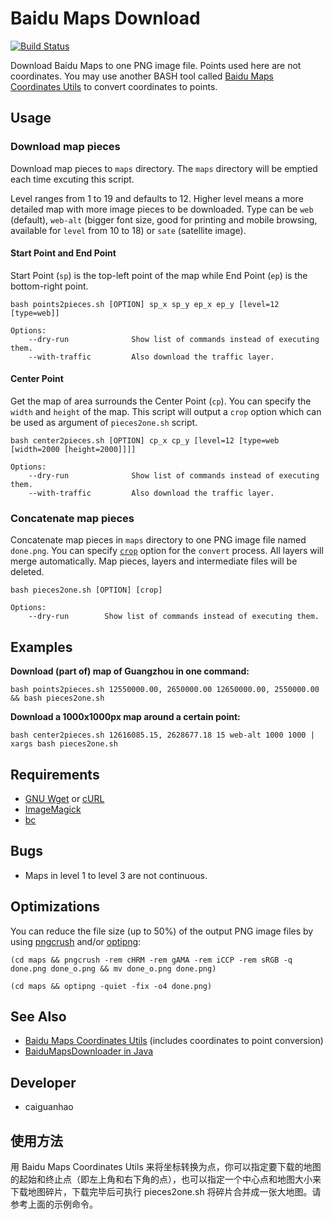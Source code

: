 Baidu Maps Download
===================

[![Build Status](https://travis-ci.org/caiguanhao/baidu-maps-download.png?branch=master)](https://travis-ci.org/caiguanhao/baidu-maps-download)

Download Baidu Maps to one PNG image file. Points used here are not coordinates. You may use another BASH tool called [Baidu Maps Coordinates Utils](https://github.com/caiguanhao/baidu-maps-coord-utils) to convert coordinates to points.

Usage
-----

### Download map pieces

Download map pieces to ``maps`` directory. The ``maps`` directory will be emptied each time excuting this script.

Level ranges from 1 to 19 and defaults to 12. Higher level means a more detailed map with more image pieces to be downloaded.
Type can be ``web`` (default), ``web-alt`` (bigger font size, good for printing and mobile browsing, available for ``level`` from 10 to 18) or ``sate`` (satellite image).

#### Start Point and End Point

Start Point (``sp``) is the top-left point of the map while End Point (``ep``) is the bottom-right point.

    bash points2pieces.sh [OPTION] sp_x sp_y ep_x ep_y [level=12 [type=web]]

    Options:
        --dry-run              Show list of commands instead of executing them.
        --with-traffic         Also download the traffic layer.

#### Center Point

Get the map of area surrounds the Center Point (``cp``).
You can specify the ``width`` and ``height`` of the map.
This script will output a ``crop`` option which can be used as argument of ``pieces2one.sh`` script.

    bash center2pieces.sh [OPTION] cp_x cp_y [level=12 [type=web [width=2000 [height=2000]]]]

    Options:
        --dry-run              Show list of commands instead of executing them.
        --with-traffic         Also download the traffic layer.

### Concatenate map pieces

Concatenate map pieces in ``maps`` directory to one PNG image file named ``done.png``.
You can specify [``crop``](http://www.imagemagick.org/Usage/crop/) option for the ``convert`` process.
All layers will merge automatically. Map pieces, layers and intermediate files will be deleted.

    bash pieces2one.sh [OPTION] [crop]

    Options:
        --dry-run        Show list of commands instead of executing them.

Examples
--------

**Download (part of) map of Guangzhou in one command:**

    bash points2pieces.sh 12550000.00, 2650000.00 12650000.00, 2550000.00 && bash pieces2one.sh

**Download a 1000x1000px map around a certain point:**

    bash center2pieces.sh 12616085.15, 2628677.18 15 web-alt 1000 1000 | xargs bash pieces2one.sh

Requirements
------------

* [GNU Wget](http://www.gnu.org/software/wget/) or [cURL](http://curl.haxx.se/)
* [ImageMagick](http://www.imagemagick.org/)
* [bc](http://www.gnu.org/software/bc/)

Bugs
----

* Maps in level 1 to level 3 are not continuous.

Optimizations
-------------

You can reduce the file size (up to 50%) of the output PNG image files by using [pngcrush](http://pmt.sourceforge.net/pngcrush/) and/or [optipng](http://optipng.sourceforge.net/):

    (cd maps && pngcrush -rem cHRM -rem gAMA -rem iCCP -rem sRGB -q done.png done_o.png && mv done_o.png done.png)

    (cd maps && optipng -quiet -fix -o4 done.png)

See Also
--------

* [Baidu Maps Coordinates Utils](https://github.com/caiguanhao/baidu-maps-coord-utils) (includes coordinates to point conversion)
* [BaiduMapsDownloader in Java](https://github.com/java-MagicWang/BaiduMapDownloader/blob/master/MapDownloader.java)

Developer
---------

* caiguanhao

使用方法
--------

用 Baidu Maps Coordinates Utils 来将坐标转换为点，你可以指定要下载的地图的起始和终止点（即左上角和右下角的点），也可以指定一个中心点和地图大小来下载地图碎片，下载完毕后可执行 pieces2one.sh 将碎片合并成一张大地图。请参考上面的示例命令。
